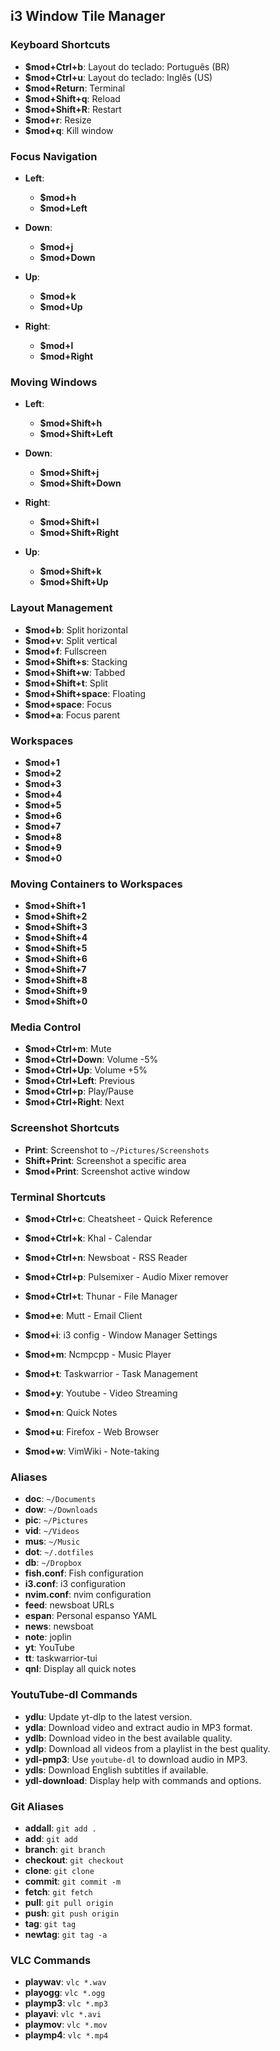 
## i3 Window Tile Manager

### Keyboard Shortcuts
- **$mod+Ctrl+b**: Layout do teclado: Português (BR)
- **$mod+Ctrl+u**: Layout do teclado: Inglês (US)
- **$mod+Return**: Terminal
- **$mod+Shift+q**: Reload
- **$mod+Shift+R**: Restart
- **$mod+r**: Resize
- **$mod+q**: Kill window

### Focus Navigation
- **Left**: 
  - **$mod+h**
  - **$mod+Left**
  
- **Down**: 
  - **$mod+j**
  - **$mod+Down**
  
- **Up**: 
  - **$mod+k**
  - **$mod+Up**
  
- **Right**: 
  - **$mod+l**
  - **$mod+Right**

### Moving Windows
- **Left**:
  - **$mod+Shift+h**
  - **$mod+Shift+Left**
  
- **Down**:
  - **$mod+Shift+j**
  - **$mod+Shift+Down**
  
- **Right**:
  - **$mod+Shift+l**
  - **$mod+Shift+Right**
  
- **Up**:
  - **$mod+Shift+k**
  - **$mod+Shift+Up**
  
### Layout Management
- **$mod+b**: Split horizontal
- **$mod+v**: Split vertical
- **$mod+f**: Fullscreen
- **$mod+Shift+s**: Stacking
- **$mod+Shift+w**: Tabbed
- **$mod+Shift+t**: Split
- **$mod+Shift+space**: Floating
- **$mod+space**: Focus
- **$mod+a**: Focus parent

### Workspaces
- **$mod+1**
- **$mod+2**
- **$mod+3**
- **$mod+4**
- **$mod+5**
- **$mod+6**
- **$mod+7**
- **$mod+8**
- **$mod+9**
- **$mod+0**

### Moving Containers to Workspaces
- **$mod+Shift+1**
- **$mod+Shift+2**
- **$mod+Shift+3**
- **$mod+Shift+4**
- **$mod+Shift+5**
- **$mod+Shift+6**
- **$mod+Shift+7**
- **$mod+Shift+8**
- **$mod+Shift+9**
- **$mod+Shift+0**

### Media Control
- **$mod+Ctrl+m**: Mute
- **$mod+Ctrl+Down**: Volume -5%
- **$mod+Ctrl+Up**: Volume +5%
- **$mod+Ctrl+Left**: Previous
- **$mod+Ctrl+p**: Play/Pause
- **$mod+Ctrl+Right**: Next

### Screenshot Shortcuts
- **Print**: Screenshot to `~/Pictures/Screenshots`
- **Shift+Print**: Screenshot a specific area
- **$mod+Print**: Screenshot active window

### Terminal Shortcuts

- **$mod+Ctrl+c**: Cheatsheet - Quick Reference
- **$mod+Ctrl+k**: Khal - Calendar
- **$mod+Ctrl+n**: Newsboat - RSS Reader
- **$mod+Ctrl+p**: Pulsemixer - Audio Mixer remover
- **$mod+Ctrl+t**: Thunar - File Manager

- **$mod+e**: Mutt - Email Client
- **$mod+i**: i3 config - Window Manager Settings
- **$mod+m**: Ncmpcpp - Music Player
- **$mod+t**: Taskwarrior - Task Management
- **$mod+y**: Youtube - Video Streaming
- **$mod+n**: Quick Notes
- **$mod+u**: Firefox - Web Browser
- **$mod+w**: VimWiki - Note-taking

### Aliases
- **doc**: `~/Documents`
- **dow**: `~/Downloads`
- **pic**: `~/Pictures`
- **vid**: `~/Videos`
- **mus**: `~/Music`
- **dot**: `~/.dotfiles`
- **db**: `~/Dropbox`
- **fish.conf**: Fish configuration
- **i3.conf**: i3 configuration
- **nvim.conf**: nvim configuration
- **feed**: newsboat URLs
- **espan**: Personal espanso YAML
- **news**: newsboat
- **note**: joplin
- **yt**: YouTube
- **tt**: taskwarrior-tui
- **qnl**: Display all quick notes

### YoutuTube-dl Commands
- **ydlu**: Update yt-dlp to the latest version.
- **ydla**: Download video and extract audio in MP3 format.
- **ydlb**: Download video in the best available quality.
- **ydlp**: Download all videos from a playlist in the best quality.
- **ydl-pmp3**: Use `youtube-dl` to download audio in MP3.
- **ydls**: Download English subtitles if available.
- **ydl-download**: Display help with commands and options.

### Git Aliases
- **addall**: `git add .`
- **add**: `git add`
- **branch**: `git branch`
- **checkout**: `git checkout`
- **clone**: `git clone`
- **commit**: `git commit -m`
- **fetch**: `git fetch`
- **pull**: `git pull origin`
- **push**: `git push origin`
- **tag**: `git tag`
- **newtag**: `git tag -a`

### VLC Commands
- **playwav**: `vlc *.wav`
- **playogg**: `vlc *.ogg`
- **playmp3**: `vlc *.mp3`
- **playavi**: `vlc *.avi`
- **playmov**: `vlc *.mov`
- **playmp4**: `vlc *.mp4`
